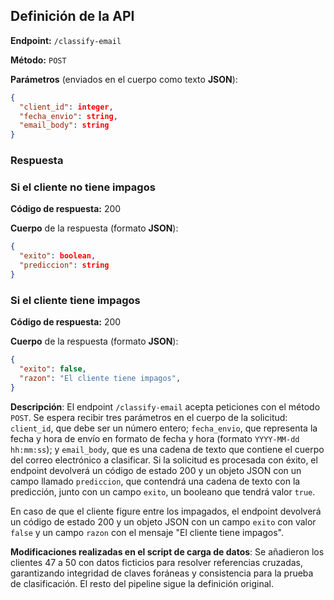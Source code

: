 ## Definición de la API

**Endpoint:** `/classify-email` 

**Método:** `POST` 

**Parámetros** (enviados en el cuerpo como texto **JSON**): 

``` json
{ 
  "client_id": integer, 
  "fecha_envio": string, 
  "email_body": string 
} 
```
 

### Respuesta

### Si el cliente no tiene impagos

**Código de respuesta:** 200 

**Cuerpo** de la respuesta (formato **JSON**): 

``` json
{ 
  "exito": boolean,
  "prediccion": string 
} 
```

### Si el cliente tiene impagos

**Código de respuesta:** 200

**Cuerpo** de la respuesta (formato **JSON**): 

``` json
{ 
  "exito": false,
  "razon": "El cliente tiene impagos", 
} 
```


**Descripción**: El endpoint `/classify-email` acepta peticiones con el método `POST`. 
Se espera recibir tres parámetros en el cuerpo de la solicitud: 
`client_id`, que debe ser un número entero; `fecha_envio`, que representa la fecha y hora de envío en formato de fecha y hora 
(formato `YYYY-MM-dd hh:mm:ss`); y `email_body`, que es una cadena de texto que contiene el cuerpo del correo electrónico 
a clasificar. Si la solicitud es procesada con éxito, el endpoint devolverá un código de estado 200 y un objeto JSON 
con un campo llamado `prediccion`, que contendrá una cadena de texto con la predicción, junto con un campo
`exito`, un booleano que tendrá valor `true`.

En caso de que el cliente figure entre los impagados, el endpoint devolverá un código de estado 200 y un objeto JSON
con un campo `exito` con valor `false` y un campo `razon` con el mensaje "El cliente tiene impagos".

**Modificaciones realizadas en el script de carga de datos**: Se añadieron los clientes 47 a 50 con datos ficticios para resolver referencias cruzadas, garantizando integridad de claves foráneas y consistencia para la prueba de clasificación. El resto del pipeline sigue la definición original.